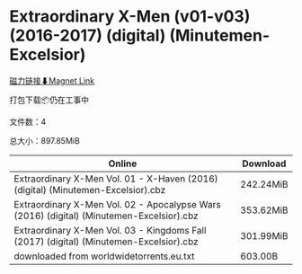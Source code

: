 # Extraordinary X-Men (v01-v03) (2016-2017) (digital) (Minutemen-Excelsior)

[磁力链接⬇Magnet Link](magnet:?xt=urn:btih:59a0267ea0a895cbf5de76f7e828b2e21cc8453f&dn=Extraordinary%20X-Men%20%28v01-v03%29%20%282016-2017%29%20%28digital%29%20%28Minutemen-Excelsior%29)

打包下载📦仍在工事中

文件数：4

总大小：897.85MiB

Online | Download
--- | ---
Extraordinary X-Men Vol. 01 - X-Haven (2016) (digital) (Minutemen-Excelsior).cbz | 242.24MiB
Extraordinary X-Men Vol. 02 - Apocalypse Wars (2016) (digital) (Minutemen-Excelsior).cbz | 353.62MiB
Extraordinary X-Men Vol. 03 - Kingdoms Fall (2017) (digital) (Minutemen-Excelsior).cbz | 301.99MiB
downloaded from worldwidetorrents.eu.txt | 603.00B